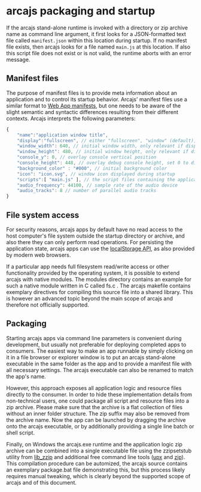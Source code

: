 # arcajs packaging and startup

If the arcajs stand-alone runtime is invoked with a directory or zip archive
name as command line argument, it first looks for a JSON-formatted text file
called `manifest.json` within this location during startup. If no manifest file
exists, then arcajs looks for a file named `main.js` at this location. If also
this script file does not exist or is not valid, the runtime aborts with an
error message.

## Manifest files

The purpose of manifest files is to provide meta information about an
application and to control its startup behavior. Arcajs' manifest files use a
similar format to
[Web App manifests](https://developer.mozilla.org/docs/Web/Manifest), but
one needs to be aware of the slight semantic and syntactic differences resulting
from their different contexts. Arcajs interprets the following parameters:

```javascript
{
	"name":"application window title",
	"display":"fullscreen", // either "fullscreen", "window" (default), or "resizable"
	"window_width": 640, // initial window width, only relevant if display is "window" or "resizable"
	"window_height": 480, // initial window height, only relevant if display is "window" or "resizable"
	"console_y": 0, // overlay console vertical position
	"console_height": 448, // overlay debug console height, set 0 to disable
	"background_color" : "#000", // initial background color
	"icon": "icon.svg", // window icon displayed during startup
	"scripts":[ "main.js" ], // the script files containing the application logic
	"audio_frequency": 44100, // sample rate of the audio device
	"audio_tracks": 8 // number of parallel audio tracks
}
```

## File system access

For security reasons, arcajs apps by default have no read access to the host 
computer's file system outside the startup directory or archive, and also there
they can only perform read operations. For persisting the application state,
arcajs apps can use the [localStorage API](https://developer.mozilla.org/docs/Web/API/Window/localStorage),
as also provided by modern web browsers.

If a particular app needs full filesystem read/write access or other functionality
provided by the operating system, it is possible to extend arcajs with native
modules. The modules directory contains an example for such a native module written
in C called fs.c . The arcajs makefile contains exemplary directives for
compiling this source file into a shared library. This is however an advanced
topic beyond the main scope of arcajs and therefore not officially supported.

## Packaging

Starting arcajs apps via command line parameters is convenient during
development, but usually not preferable for deploying completed apps to
consumers. The easiest way to make an app runnable by simply clicking on it in a
file browser or explorer window is to put an arcajs stand-alone executable in
the same folder as the app and to provide a manifest file with all necessary
settings. The arcajs executable can also be renamed to match the app's name.

However, this approach exposes all application logic and resource files
directly to the consumer. In order to hide these implementation details from
non-technical users, one could package all script and resource files into a zip
archive. Please make sure that the archive is a flat collection of files without
an inner folder structure. The zip suffix may also be removed from the archive
name. Now the app can be launched by dragging the archive onto the arcajs
executable, or by additionally providing a single line batch or shell script.

Finally, on Windows the arcajs.exe runtime and the application logic zip archive
can be combined into a single executable file using the zzipsetstub utility from
[lib_zzip](https://github.com/xriss/gamecake/blob/master/lib_zzip/test/zzipsetstub.c)
and additional free command line tools ([upx](https://upx.github.io/) and
[zip](http://http://infozip.sourceforge.net/)). This compilation procedure
can be automized, the arcajs source contains an exemplary package.bat file
demonstrating this, but this process likely requires manual tweaking, which is
clearly beyond the supported scope of arcajs and of this document.
